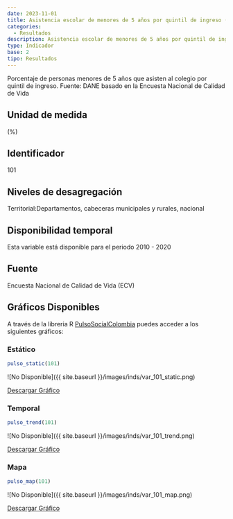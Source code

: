 ```yaml
---
date: 2023-11-01
title: Asistencia escolar de menores de 5 años por quintil de ingreso (%) - quintil 1 (dpto)
categories:
  - Resultados
description: Asistencia escolar de menores de 5 años por quintil de ingreso (%) - quintil 1
type: Indicador
base: 2
tipo: Resultados
--- 
```


Porcentaje de personas menores de 5 años que asisten al colegio por quintil de ingreso.
Fuente: DANE basado en la Encuesta Nacional de Calidad de Vida

## Unidad de medida
(%)

## Identificador
101

## Niveles de desagregación
Territorial:Departamentos, cabeceras municipales y rurales, nacional

## Disponibilidad temporal
Esta variable está disponible para el periodo 2010 - 2020

## Fuente
Encuesta Nacional de Calidad de Vida (ECV)

## Gráficos Disponibles

A través de la libreria R [PulsoSocialColombia](https://github.com/pulsosocialcolombia/PulsoSocialColombia) puedes acceder a los siguientes gráficos:

### Estático

``` R
pulso_static(101)
```

![No Disponible]({{ site.baseurl }}/images/inds/var_101_static.png)

<a href='{{ site.baseurl }}/images/inds/var_101_static.png'>Descargar Gráfico</a>

### Temporal

``` R
pulso_trend(101)
```

![No Disponible]({{ site.baseurl }}/images/inds/var_101_trend.png)

<a href='{{ site.baseurl }}/images/inds/var_101_trend.png'>Descargar Gráfico</a>

### Mapa

``` R
pulso_map(101)
```

![No Disponible]({{ site.baseurl }}/images/inds/var_101_map.png)

<a href='{{ site.baseurl }}/images/inds/var_101_map.png'>Descargar Gráfico</a>